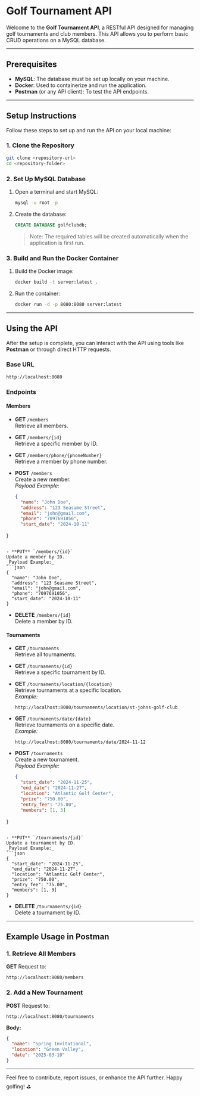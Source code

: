 
# Golf Tournament API

Welcome to the **Golf Tournament API**, a RESTful API designed for managing golf tournaments and club members. This API allows you to perform basic CRUD operations on a MySQL database.

---

## Prerequisites

- **MySQL**: The database must be set up locally on your machine.
- **Docker**: Used to containerize and run the application.
- **Postman** (or any API client): To test the API endpoints.

---

## Setup Instructions

Follow these steps to set up and run the API on your local machine:

### 1. Clone the Repository
```bash
git clone <repository-url>
cd <repository-folder>
```

### 2. Set Up MySQL Database
1. Open a terminal and start MySQL:
   ```bash
   mysql -u root -p
   ```
2. Create the database:
   ```sql
   CREATE DATABASE golfclubdb;
   ```
   > Note: The required tables will be created automatically when the application is first run.

### 3. Build and Run the Docker Container
1. Build the Docker image:
   ```bash
   docker build -t server:latest .
   ```
2. Run the container:
   ```bash
   docker run -d -p 8080:8080 server:latest
   ```

---

## Using the API

After the setup is complete, you can interact with the API using tools like **Postman** or through direct HTTP requests.

### Base URL
```
http://localhost:8080
```

### Endpoints

#### **Members**
- **GET** `/members`  
  Retrieve all members.
  
- **GET** `/members/{id}`  
  Retrieve a specific member by ID.
  
- **GET** `/members/phone/{phoneNumber}`  
  Retrieve a member by phone number.

- **POST** `/members`  
  Create a new member.  
  _Payload Example:_
  ```json
  {
    "name": "John Doe",
    "address": "123 Seasame Street",
    "email": "john@gmail.com",
    "phone": "7097691056",
    "start_date": "2024-10-11"
}
  ```

- **PUT** `/members/{id}`  
  Update a member by ID.  
  _Payload Example:_
  ```json
  {
    "name": "John Doe",
    "address": "123 Seasame Street",
    "email": "john@gmail.com",
    "phone": "7097691056",
    "start_date": "2024-10-11"
}
  ```

- **DELETE** `/members/{id}`  
  Delete a member by ID.

#### **Tournaments**
- **GET** `/tournaments`  
  Retrieve all tournaments.
  
- **GET** `/tournaments/{id}`  
  Retrieve a specific tournament by ID.
  
- **GET** `/tournaments/location/{location}`  
  Retrieve tournaments at a specific location.  
  _Example:_  
  ```
  http://localhost:8080/tournaments/location/st-johns-golf-club
  ```

- **GET** `/tournaments/date/{date}`  
  Retrieve tournaments on a specific date.  
  _Example:_  
  ```
  http://localhost:8080/tournaments/date/2024-11-12
  ```

- **POST** `/tournaments`  
  Create a new tournament.  
  _Payload Example:_
  ```json
  {
    "start_date": "2024-11-25",
    "end_date": "2024-11-27",
    "location": "Atlantic Golf Center",
    "prize": "750.00",
    "entry_fee": "75.00",
    "members": [1, 3]
}
  ```

- **PUT** `/tournaments/{id}`  
  Update a tournament by ID.  
  _Payload Example:_
  ```json
  {
    "start_date": "2024-11-25",
    "end_date": "2024-11-27",
    "location": "Atlantic Golf Center",
    "prize": "750.00",
    "entry_fee": "75.00",
    "members": [1, 3]
}
  ```

- **DELETE** `/tournaments/{id}`  
  Delete a tournament by ID.

---

## Example Usage in Postman

### 1. Retrieve All Members
**GET** Request to:  
```
http://localhost:8080/members
```

### 2. Add a New Tournament
**POST** Request to:  
```
http://localhost:8080/tournaments
```
**Body:**
```json
{
  "name": "Spring Invitational",
  "location": "Green Valley",
  "date": "2025-03-10"
}
```

---

Feel free to contribute, report issues, or enhance the API further. Happy golfing! ⛳
